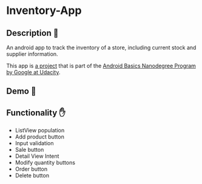 # Inventory-App

## Description :pencil:

An android app to track the inventory of a store, including current stock and supplier information.

This app is [a project](https://www.udacity.com/course/android-basics-data-storage--ud845) that is part of the [Android Basics Nanodegree Program by Google at Udacity](https://www.udacity.com/course/android-basics-nanodegree-by-google--nd803).

## Demo :iphone:

## Functionality :hand:

* ListView population
* Add product button
* Input validation
* Sale button
* Detail View Intent
* Modify quantity buttons
* Order button
* Delete button

